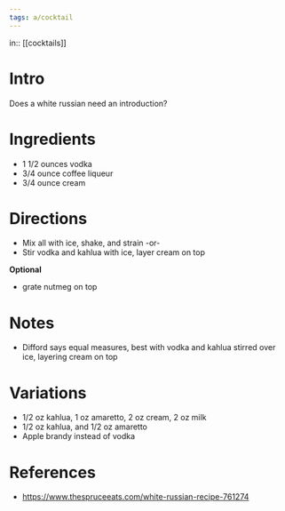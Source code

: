 ```yaml
---
tags: a/cocktail
---
```

in:: [[cocktails]]

# Intro
Does a white russian need an introduction?

# Ingredients
* 1 1/2 ounces vodka
* 3/4 ounce coffee liqueur
* 3/4 ounce cream

# Directions
* Mix all with ice, shake, and strain -or-
* Stir vodka and kahlua with ice, layer cream on top

**Optional**
- grate nutmeg on top

# Notes
* Difford says equal measures, best with vodka and kahlua stirred over ice, layering cream on top

# Variations
* 1/2 oz kahlua, 1 oz amaretto, 2 oz cream, 2 oz milk
* 1/2 oz kahlua, and 1/2 oz amaretto
* Apple brandy instead of vodka

# References
* https://www.thespruceeats.com/white-russian-recipe-761274
